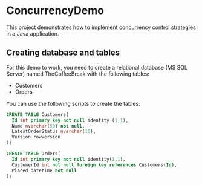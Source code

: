 # ConcurrencyDemo

This project demonstrates how to implement concurrency control strategies in a Java application. 

## Creating database and tables 

For this demo to work, you need to create a relational database (MS SQL Server) named TheCoffeeBreak with the following tables:

* Customers
* Orders

You can use the following scripts to create the tables:

```SQL
CREATE TABLE Customers(
  Id int primary key not null identity (1,1), 
  Name nvarchar(50) not null,
  LatestOrderStatus nvarchar(10), 
  Version rowversion
);

CREATE TABLE Orders(
  Id int primary key not null identity(1,1), 
  CustomerId int not null foreign key references Customers(Id), 
  Placed datetime not null
);  
```
